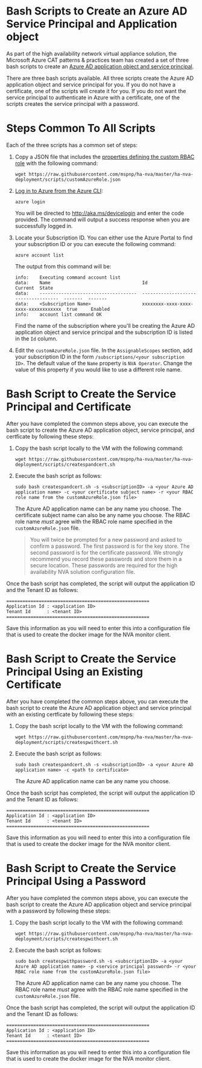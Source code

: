 # Bash Scripts to Create an Azure AD Service Principal and Application object

As part of the high availability network virtual appliance solution, the Microsoft Azure CAT patterns & practices team has created a set of three bash scripts to create an [Azure AD application object and service principal](https://docs.microsoft.com/azure/active-directory/develop/active-directory-application-objects). 

There are three bash scripts available. All three scripts create the Azure AD application object and service principal for you. If you do not have a certificate, one of the scripts will create it for you. If you do not want the service principal to authenticate in Azure with a certificate, one of the scripts creates the service principal with a password.

# Steps Common To All Scripts

Each of the three scripts has a common set of steps:

1. Copy a JSON file that includes the [properties defining the custom RBAC role](https://docs.microsoft.com/azure/active-directory/role-based-access-control-custom-roles) with the following command:
   ```
   wget https://raw.githubusercontent.com/mspnp/ha-nva/master/ha-nva-deployment/scripts/customAzureRole.json
    ```
2. [Log in to Azure from the Azure CLI](https://docs.microsoft.com/azure/xplat-cli-connect):
    ```
    azure login 
    ```
    You will be directed to http://aka.ms/devicelogin and enter the code provided. The command will output a success response when you are successfully logged in.

3. Locate your Subscription ID. You can either use the Azure Portal to find your subscription ID or you can execute the following command:

    ```
    azure account list
    ```

    The output from this command will be:

    ```
    info:    Executing command account list
    data:    Name                                  Id                                    Current  State
    data:    ------------------------------------  ------------------------------------  -------  -------
    data:    <Subscription Name>                   xxxxxxxx-xxxx-xxxx-xxxx-xxxxxxxxxxxx  true     Enabled
    info:    account list command OK
    ```
    
    Find the name of the subscription where you'll be creating the Azure AD application object and service principal and the subscription ID is listed in the `Id` column.

4. Edit the `customAzureRole.json` file. In the `AssignableScopes` section, add your subscription ID in the form `/subscriptions/<your subscription ID>`. The default value of the `Name` property is `NVA Operator`. Change the value of this property if you would like to use a different role name.

# Bash Script to Create the Service Principal and Certificate

After you have completed the common steps above, you can execute the bash script to create the Azure AD application object, service principal, and certficate by following these steps:

1. Copy the bash script locally to the VM with the following command:

    ```
    wget https://raw.githubusercontent.com/mspnp/ha-nva/master/ha-nva-deployment/scripts/createspandcert.sh
    ```

2. Execute the bash script as follows:

    ```
    sudo bash createspandcert.sh -s <subscriptionID> -a <your Azure AD application name> -c <your certificate subject name> -r <your RBAC role name from the customAzureRole.json file>
    ```

    The Azure AD application name can be any name you choose. The certificate subject name can also be any name you choose. The RBAC role name *must* agree with the RBAC role name specified in the `customAzureRole.json` file.

    > You will twice be prompted for a new password and asked to confirm a password. The first password is for the key store. The second password is for the certificate password. We strongly recommend you record these passwords and store them in a secure location. These passwords are required for the high availability NVA solution configuration file.
    
Once the bash script has completed, the script will output the application ID and the Tenant ID as follows:
```
=====================================================
Application Id : <application ID>
Tenant Id      : <tenant ID>
=====================================================
```
Save this information as you will need to enter this into a configuration file that is used to create the docker image for the NVA monitor client.

# Bash Script to Create the Service Principal Using an Existing Certificate

After you have completed the common steps above, you can execute the bash script to create the Azure AD application object and service principal with an existing certficate by following these steps:

1. Copy the bash script locally to the VM with the following command:

    ```
    wget https://raw.githubusercontent.com/mspnp/ha-nva/master/ha-nva-deployment/scripts/createspwithcert.sh
    ```

2. Execute the bash script as follows:

    ```
    sudo bash createspandcert.sh -s <subscriptionID> -a <your Azure AD application name> -c <path to certificate>
    ```

    The Azure AD application name can be any name you choose. <!--The RBAC role name *must* agree with the RBAC role name specified in the `customAzureRole.json` file. -->

Once the bash script has completed, the script will output the application ID and the Tenant ID as follows:

```
=====================================================
Application Id : <application ID>
Tenant Id      : <tenant ID>
=====================================================
```

Save this information as you will need to enter this into a configuration file that is used to create the docker image for the NVA monitor client.

# Bash Script to Create the Service Principal Using a Password

After you have completed the common steps above, you can execute the bash script to create the Azure AD application object and service principal with a password by following these steps:

1. Copy the bash script locally to the VM with the following command:

    ```
    wget https://raw.githubusercontent.com/mspnp/ha-nva/master/ha-nva-deployment/scripts/createspwithcert.sh
    ```

2. Execute the bash script as follows:

    ```
    sudo bash createspwithpassword.sh -s <subscriptionID> -a <your Azure AD application name> -p <service principal password> -r <your RBAC role name from the customAzureRole.json file>
    ```

    The Azure AD application name can be any name you choose. The RBAC role name *must* agree with the RBAC role name specified in the `customAzureRole.json` file. 

Once the bash script has completed, the script will output the application ID and the Tenant ID as follows:

```
=====================================================
Application Id : <application ID>
Tenant Id      : <tenant ID>
=====================================================
```

Save this information as you will need to enter this into a configuration file that is used to create the docker image for the NVA monitor client.